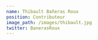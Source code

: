 ```yaml
---
name: Thibault Bañeras Roux
position: Contributeur
image_path: /images/thibault.jpg
twitter: BanerasRoux 
---
```

